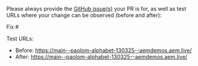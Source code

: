 Please always provide the [GitHub issue(s)](../issues) your PR is for, as well as test URLs where your change can be observed (before and after):

Fix #<gh-issue-id>

Test URLs:
- Before: https://main--paolom-alphabet-130325--aemdemos.aem.live/
- After: https://main--paolom-alphabet-130325--aemdemos.aem.live/
